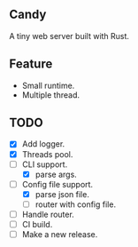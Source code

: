 ## Candy

A tiny web server built with Rust.

## Feature

- Small runtime.
- Multiple thread.

## TODO

- [x] Add logger.
- [x] Threads pool.
- [ ] CLI support.
  - [x] parse args.
- [ ] Config file support.
  - [x] parse json file.
  - [ ] router with config file.
- [ ] Handle router.
- [ ] CI build.
- [ ] Make a new release.
